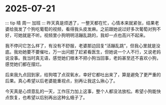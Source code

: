 # 2025-07-21

::: tip
晴 周一 加班
:::
昨天真是烦透了，一整天都在忙，心情本来就紧张，结果老婆给我发了个狗吃葡萄的视频，看得我头皮发麻。之前跟她说过好多次葡萄对狗不好，可她就是不听。视频里小狗明明活蹦乱跳的，我却一点也高兴不起来。

我不停问它怎么样了，有没有不舒服，老婆那边回复“活蹦乱跳”，但我心里就是没底。我劝她要不要催吐，万一出问题了赶紧看医生，但她说一个人不行，又说老妈说没事。我当时真无语，感觉她们根本不把小狗当回事，老妈甚至还不喜欢小狗，感觉她们都在摆烂。

后来我九点回到家，给狗喂了点双氧水，幸好它都吐出来了，算是避免了更严重的后果。真心希望以后老婆能重视点，别再让我这么揪心了。

今天真是心烦意乱的一天，工作压力加上这事，整个人都没法放松。希望小狗能快点恢复，也希望以后别再出这种幺蛾子了。


